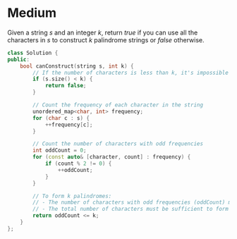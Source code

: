 # Medium

Given a string $s$ and an integer $k$, return $true$ if you can use all the characters in $s$ to construct $k$ palindrome strings or $false$ otherwise.

```cpp
class Solution {
public:
    bool canConstruct(string s, int k) {
        // If the number of characters is less than k, it's impossible to form k palindromes
        if (s.size() < k) {
            return false;
        }

        // Count the frequency of each character in the string
        unordered_map<char, int> frequency;
        for (char c : s) {
            ++frequency[c];
        }

        // Count the number of characters with odd frequencies
        int oddCount = 0;
        for (const auto& [character, count] : frequency) {
            if (count % 2 != 0) {
                ++oddCount;
            }
        }

        // To form k palindromes:
        // - The number of characters with odd frequencies (oddCount) must not exceed k
        // - The total number of characters must be sufficient to form k palindromes
        return oddCount <= k;
    }
};
```

